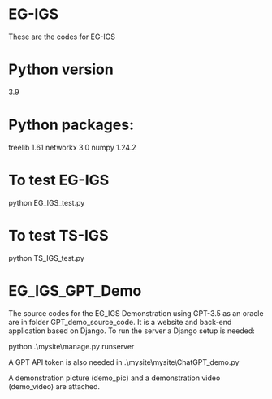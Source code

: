 # EG-IGS
These are the codes for EG-IGS

# Python version
3.9

# Python packages:
treelib 1.61
networkx 3.0
numpy 1.24.2

# To test EG-IGS
python EG_IGS_test.py

# To test TS-IGS
python TS_IGS_test.py

# EG_IGS_GPT_Demo
The source codes for the EG_IGS Demonstration using GPT-3.5 as an oracle are in folder GPT_demo_source_code. It is a website and back-end application based on Django.
To run the server a Django setup is needed:

python .\mysite\manage.py runserver

A GPT API token is also needed in .\mysite\mysite\ChatGPT_demo.py

A demonstration picture (demo_pic) and a demonstration video (demo_video) are attached.
